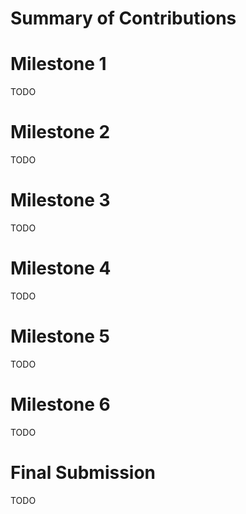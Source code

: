 # Summary of Contributions

# Milestone 1

TODO 

# Milestone 2 

TODO 

# Milestone 3

TODO 

# Milestone 4 

TODO 

# Milestone 5 

TODO 

# Milestone 6 

TODO 

# Final Submission

TODO 